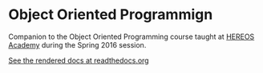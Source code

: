 # Object Oriented Programmign

Companion to the Object Oriented Programming course taught at [HEREOS Academy](http://njgifted.org) during the Spring 2016 session. 

[See the rendered docs at readthedocs.org](http://oop-spring-2016.readthedocs.org/en/latest/)
